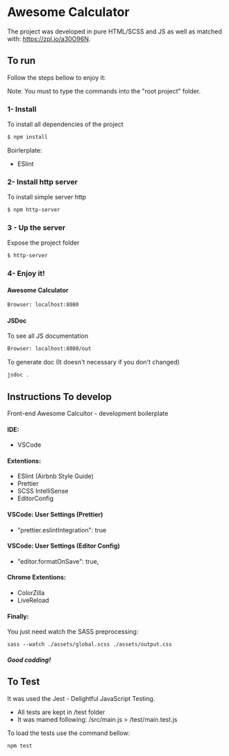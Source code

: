# Awesome Calculator

The project was developed in pure HTML/SCSS and JS as well as matched with: https://zpl.io/a30O96N.

## To run

Follow the steps bellow to enjoy it:

Note: You must to type the commands into the "root project" folder.

### 1- Install

To install all dependencies of the project

```bash
$ npm install
```

Boirlerplate:

-   ESlint

### 2- Install http server

To install simple server http

```bash
$ npm http-server
```

### 3 - Up the server

Expose the project folder

```bash
$ http-server
```

### 4- Enjoy it!

#### Awesome Calculator

```bash
Browser: localhost:8080
```

#### JSDoc

To see all JS documentation

```bash
Browser: localhost:8080/out
```

To generate doc (It doesn't necessary if you don't changed)

```bash
jsdoc .
```

## Instructions To develop

Front-end Awesome Calcultor - development boilerplate

#### IDE:

-   VSCode

#### Extentions:

-   ESlint (Airbnb Style Guide)
-   Prettier
-   SCSS IntelliSense
-   EditorConfig

#### VSCode: User Settings (Prettier)

-   "prettier.eslintIntegration": true

#### VSCode: User Settings (Editor Config)

-   "editor.formatOnSave": true,

#### Chrome Extentions:

-   ColorZilla
-   LiveReload

#### Finally:

You just need watch the SASS preprocessing:

```
sass --watch ./assets/global.scss ./assets/output.css
```

##### Good codding!

## To Test

It was used the Jest - Delightful JavaScript Testing.

-   All tests are kept in /test folder
-   It was mamed following: /src/main.js > /test/main.test.js

To load the tests use the command bellow:

```
npm test
```
